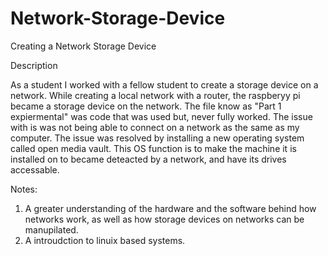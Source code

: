 # Network-Storage-Device
Creating a Network Storage Device

Description

As a student I worked with a fellow student to create a storage device on a network. While creating a local network with a router, the raspberyy pi became a storage device on the network. The file know as "Part 1 expiermental" was code that was used but, never fully worked. The issue with is was not being able to connect on a network as the same as my computer. The issue was resolved by installing a new operating system called open media vault. This OS function is to make the machine it is installed on to became deteacted by a network, and have its drives accessable. 

Notes:
1. A greater understanding of the hardware and the software behind how networks work, as well as how storage devices on networks can be manupilated.
2. A introudction to linuix based systems.
